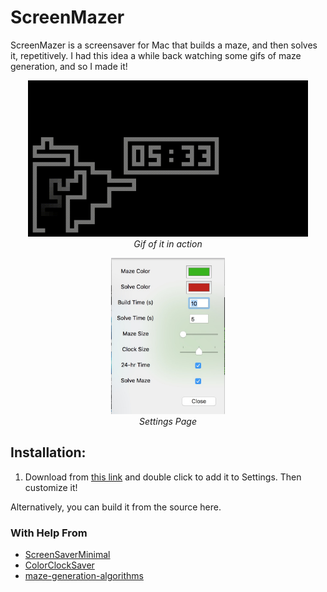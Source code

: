 # ScreenMazer

ScreenMazer is a screensaver for Mac that builds a maze, and then solves it, repetitively.  I had this idea a while back watching some gifs of maze generation, and so I made it!

<p align="center">
  <img src="sampleMaze.gif" height="250" ><br>
  <i>Gif of it in action</i>
</p>


<p align="center">
  <img src="settings.jpg" height="250" ><br>
  <i>Settings Page</i>
</p>


## Installation:
1. Download from [this link]() and double click to add it to Settings.  Then customize it!

Alternatively, you can build it from the source here.

### With Help From
* [ScreenSaverMinimal](https://github.com/mirkofetter/ScreenSaverMinimal)
* [ColorClockSaver](https://github.com/edwardloveall/ColorClockSaver)
* [maze-generation-algorithms](https://github.com/lucas-tulio/maze-generation-algorithms)
